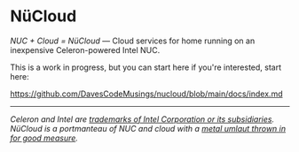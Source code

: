 # N&uuml;Cloud
_NUC + Cloud = N&uuml;Cloud_ &mdash; Cloud services for home running on an inexpensive Celeron-powered Intel NUC.

This is a work in progress, but you can start here if you're interested, start here:

https://github.com/DavesCodeMusings/nucloud/blob/main/docs/index.md

___

_Celeron and Intel are [trademarks of Intel Corporation or its subsidiaries](https://www.intel.com/content/www/us/en/legal/trademarks.html)._
_N&uuml;Cloud is a portmanteau of NUC and cloud with a [metal umlaut thrown in for good measure](https://en.wikipedia.org/wiki/Metal_umlaut)._
